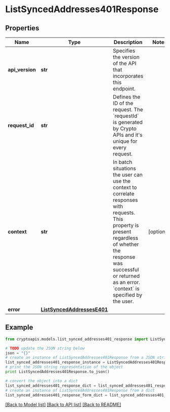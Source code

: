 # ListSyncedAddresses401Response


## Properties
Name | Type | Description | Notes
------------ | ------------- | ------------- | -------------
**api_version** | **str** | Specifies the version of the API that incorporates this endpoint. | 
**request_id** | **str** | Defines the ID of the request. The &#x60;requestId&#x60; is generated by Crypto APIs and it&#39;s unique for every request. | 
**context** | **str** | In batch situations the user can use the context to correlate responses with requests. This property is present regardless of whether the response was successful or returned as an error. &#x60;context&#x60; is specified by the user. | [optional] 
**error** | [**ListSyncedAddressesE401**](ListSyncedAddressesE401.md) |  | 

## Example

```python
from cryptoapis.models.list_synced_addresses401_response import ListSyncedAddresses401Response

# TODO update the JSON string below
json = "{}"
# create an instance of ListSyncedAddresses401Response from a JSON string
list_synced_addresses401_response_instance = ListSyncedAddresses401Response.from_json(json)
# print the JSON string representation of the object
print ListSyncedAddresses401Response.to_json()

# convert the object into a dict
list_synced_addresses401_response_dict = list_synced_addresses401_response_instance.to_dict()
# create an instance of ListSyncedAddresses401Response from a dict
list_synced_addresses401_response_form_dict = list_synced_addresses401_response.from_dict(list_synced_addresses401_response_dict)
```
[[Back to Model list]](../README.md#documentation-for-models) [[Back to API list]](../README.md#documentation-for-api-endpoints) [[Back to README]](../README.md)


